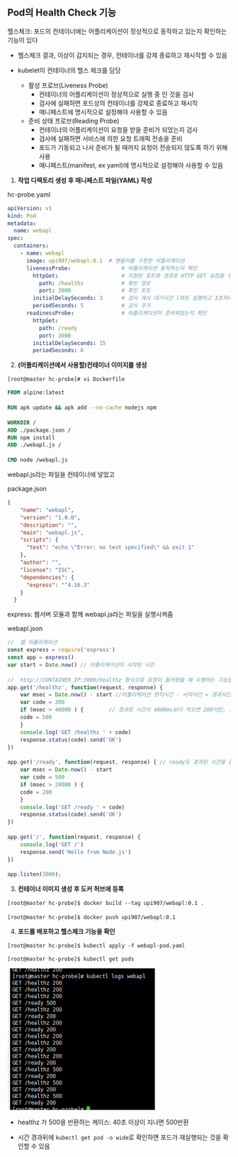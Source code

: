 ## Pod의 Health Check 기능

헬스체크: 포드의 컨테이너에는 어플리케이션이 정상적으로 동작하고 있는지 확인하는 기능이 있다

* 헬스체크 결과, 이상이 감지되는 경우, 컨테이너를 강제 종료하고 재시작할 수 있음

* kubelet이 컨테이너의 헬스 체크를 담당
  * 활성 프로브(Liveness Probe)
    * 컨테이너의 어플리케이션이 정상적으로 실행 중 인 것을 검사
    * 검사에 실패하면 포드상의 컨테이너를 강제로 종료하고 재시작
    * 매니페스트에 명시적으로 설정해야 사용할 수 있음
  * 준비 상태 프로브(Reading Probe)
    * 컨테이너의 어플리케이션이 요청을 받을 준비가 되었는지 검사
    * 검사에 실패하면 서비스에 의한 요청 트래픽 전송을 준비
    * 포드가 기동되고 나서 준비가 될 때까지 요청이 전송되지 않도록 하기 위해 사용
    * 매니페스트(manifest, ex yaml)에 명시적으로 설정해야 사용할 수 있음



1. **작업 디렉토리 생성 후 매니페스트 파일(YAML) 작성**

hc-probe.yaml

```yaml
apiVersion: v1
kind: Pod
metadata:
  name: webapl
spec:
  containers:
    - name: webapl
      image: upi907/webapl:0.1	# 핸들러를 구현한 어플리케이션
      livenessProbe:				# 어플리케이션 동작하는지 확인
        httpGet:					# 지정된 포트와 경로로 HTTP GET 요청을 주기적으로 실행
          path: /healthz			# 확인 경로
          port: 3000				# 확인 포트
        initialDelaySeconds: 3		# 검사 개시 대기시간 (파트 실행하고 3초지나면 해당 어플리케이션이 동작하는지 확인하는거야)
        periodSeconds: 5			# 검사 주기 
      readinessProbe:				# 어플리케이션이 준비되었는지 확인
        httpGet:					
          path: /ready
          port: 3000
        initialDelaySeconds: 15
        periodSeconds: 6

```



2. **(어플리케이션에서 사용할)컨테이너 이미지를 생성**

```
[root@master hc-probe]# vi Dockerfile
```

```dockerfile
FROM alpine:latest

RUN apk update && apk add --no-cache nodejs npm

WORKDIR /
ADD ./package.json /
RUN npm install
ADD ./webapl.js /

CMD node /webapl.js

```

webapl.js라는 파일을 컨테이너에 넣었고



package.json

```json
{
    "name": "webapl",
    "version": "1.0.0",
    "description": "",
    "main": "webapl.js",
    "scripts": {
      "test": "echo \"Error: no test specified\" && exit 1"
    },
    "author": "",
    "license": "ISC",
    "dependencies": {
      "express": "^4.16.3"
    }
  }
```

express: 웹서버 모듈과 함께 webapl.js라는 파일을 실행시켜줌



webapl.json

```js
//  웹 어플리케이션 
const express = require('express')
const app = express()
var start = Date.now() // 어플리케이션이 시작된 시간

//  http://CONTAINER_IP:3000/healthz 형식으로 요청이 들어왔을 때 수행하는 기능을 정의하는 함수
app.get('/healthz', function(request, response) {
    var msec = Date.now() - start //어플리케이션 현지시간 - 시작시간 = 경과시간
    var code = 200
    if (msec > 40000 ) {		// 경과된 시간이 4000ms보다 작으면 200리턴, 크면 응답코드로 500 반환
    code = 500
    }
    console.log('GET /healthz ' + code)
    response.status(code).send('OK')
})

app.get('/ready', function(request, response) { // ready도 경과된 시간을 봄
    var msec = Date.now() - start
    var code = 500
    if (msec > 20000 ) {
    code = 200
    }
    console.log('GET /ready ' + code)
    response.status(code).send('OK')
})

app.get('/', function(request, response) {
    console.log('GET /')
    response.send('Hello from Node.js')
})

app.listen(3000);

```



3. **컨테이너 이미지 생성 후 도커 허브에 등록**

```
[root@master hc-probe]$ docker build --tag upi907/webapl:0.1 .

[root@master hc-probe]$ docker push upi907/webapl:0.1 
```



4. **포드를 배포하고 헬스체크 기능을 확인**

```
[root@master hc-probe]$ kubectl apply -f webapl-pod.yaml
```

```
[root@master hc-probe]$ kubectl get pods
```



![image-20210223134628433](health_Check.assets/image-20210223134628433.png)

* healthz 가 500을 반환하는 케이스: 40초 이상이 지나면 500반환

* 시간 경과뒤에 `kubectl get pod -o wide`로 확인하면 포드가 재실행되는 것을 확인할 수 있음